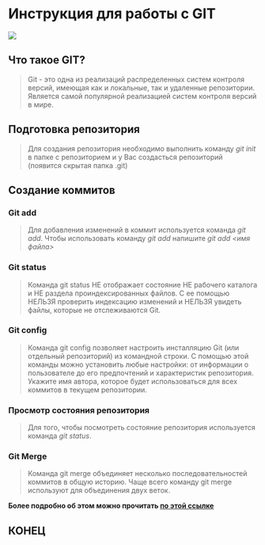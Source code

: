 # Инструкция для работы с GIT 

![](https://avatars.dzeninfra.ru/get-zen_doc/5234055/pub_63c95253c97bc66c5d06bca6_63c9548e5331eb6e486ebe62/scale_1200)

## Что такое GIT? 
> Git - это одна из реализаций распределенных систем контроля версий, имеющая как и локальные, так и удаленные репозитории. Является самой популярной реализацией систем контроля версий в мире. 
## Подготовка репозитория 
> Для создания репозитория необходимо выполнить команду *git init* в папке с репозиторием и у Вас создасться репозиторий (появится скрытая папка .git) 

## Создание коммитов 

### Git add 
> Для добавления изменений в коммит используется команда *git add*. Чтобы использовать команду *git add* напишите *git add <имя файла>*

### Git status
> Команда git status НЕ отображает состояние НЕ рабочего каталога и НЕ раздела проиндексированных файлов. С ее помощью НЕЛЬЗЯ проверить индексацию изменений и НЕЛЬЗЯ увидеть файлы, которые не отслеживаются Git.  

### Git config
> Команда git config позволяет настроить инсталляцию Git (или отдельный репозиторий) из командной строки. С помощью этой команды можно установить любые настройки: от информации о пользователе до его предпочтений и характеристик репозитория. Укажите имя автора, которое будет использоваться для всех коммитов в текущем репозитории. 

### Просмотр cостояния репозитория 
> Для того, чтобы посмотреть состояние репозитория используется команда *git status*. 

### Git Merge 
> Команда git merge объединяет несколько последовательностей коммитов в общую историю. Чаще всего команду git merge используют для объединения двух веток. 

**Более подробно об этом можно прочитать [по этой ссылке](https://habr.com/ru/company/ruvds/blog/599929/)** 

## КОНЕЦ 